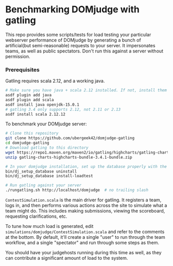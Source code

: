 # Benchmarking DOMjudge with gatling
This repo provides some scripts/tests for load testing your particular webserver performance of DOMjudge by generating a bunch of artificial(but semi-reasonable) requests to your server. It impersonates teams, as well as public spectators. Don't run this against a server without permission.

### Prerequisites
Gatling requires scala 2.12, and a working java.
```bash
# Make sure you have java + scala 2.12 installed. If not, install them using something like asdf:
asdf plugin add java
asdf plugin add scala
asdf install java openjdk-15.0.1
# gatling 3.4 only supports 2.12, not 2.11 or 2.13
asdf install scala 2.12.12
```

To benchmark your DOMjudge server:
```bash
# Clone this repository
git clone https://github.com/ubergeek42/domjudge-gatling
cd domjudge-gatling
# Download gatling to this directory
wget https://repo1.maven.org/maven2/io/gatling/highcharts/gatling-charts-highcharts-bundle/3.4.1/gatling-charts-highcharts-bundle-3.4.1-bundle.zip
unzip gatling-charts-highcharts-bundle-3.4.1-bundle.zip

# In your domjudge installation, set up the database properly with the things gatling expects
bin/dj_setup_database uninstall
bin/dj_setup_database install-loadtest

# Run gatling against your server
./rungatling.sh http://localhost/domjudge  # no trailing slash
```

`ContestSimulation.scala` is the main driver for gatling. It registers a team, logs in, and then performs various actions across the site to simulate what a team might do. This includes making submissions, viewing the scoreboard, requesting clarifications, etc.

To tune how much load is generated, edit `simulations/domjudge/ContestSimulation.scala` and refer to the comments at the bottom. By default, it'll create a single "user" to run through the team workflow, and a single "spectator" and run through some steps as them.

You should have your judgehosts running during this time as well, as they can contribute a significant amount of load to the system.
